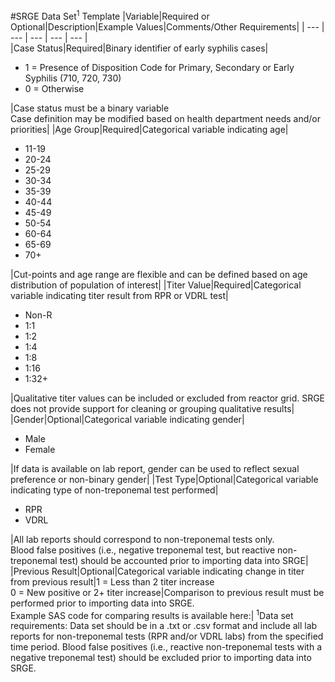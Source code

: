 #SRGE Data Set<sup>1</sup> Template
|Variable|Required or Optional|Description|Example Values|Comments/Other Requirements|
| --- | --- | --- | --- | --- |			
|Case Status|Required|Binary identifier of early syphilis cases|<ul><li>1 = Presence of Disposition Code for Primary, Secondary or Early Syphilis (710, 720, 730)</li><li>0 = Otherwise</li></ul>|Case status must be a binary variable <br> Case definition may be modified based on health department needs and/or priorities|
|Age Group|Required|Categorical variable indicating age|<ul><li>11-19</li><li>20-24</li><li>25-29</li><li>30-34</li><li>35-39</li><li>40-44</li><li>45-49</li><li>50-54</li><li>60-64</li><li>65-69</li><li>70+</li></ul>|Cut-points and age range are flexible and can be defined based on age distribution of population of interest|
|Titer Value|Required|Categorical variable indicating titer result from RPR or VDRL test|<ul><li>Non-R</li><li>1:1</li><li>1:2</li><li>1:4</li><li>1:8</li><li>1:16</li><li>1:32+</li></ul>|Qualitative titer values can be included or excluded from reactor grid. SRGE does not provide support for cleaning or grouping qualitative results|
|Gender|Optional|Categorical variable indicating gender|<ul><li>Male</li><li>Female</li></ul>|If data is available on lab report, gender can be used to reflect sexual preference or non-binary gender|
|Test Type|Optional|Categorical variable indicating type of non-treponemal test performed|<ul><li>RPR</li><li>VDRL</li></ul>|All lab reports should correspond to non-treponemal tests only.<br>Blood false positives (i.e., negative treponemal test, but reactive non-treponemal test) should be accounted prior to importing data into SRGE|				
|Previous Result|Optional|Categorical variable indicating change in titer from previous result|1 = Less than 2 titer increase<br>0 = New positive or 2+ titer increase|Comparison to previous result must be performed prior to importing data into SRGE.<br>Example SAS code for comparing results is available here:|
<sup>1</sup>Data set requirements: Data set should be in a .txt or .csv format and include all lab reports for non-treponemal tests (RPR and/or VDRL labs) from the specified time period. Blood false positives (i.e., reactive non-treponemal tests with a negative treponemal test) should be excluded prior to importing data into SRGE. 
